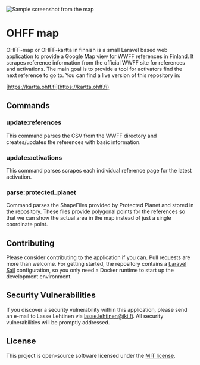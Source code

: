 ![Sample screenshot from the map](https://user-images.githubusercontent.com/1290186/143145700-eb391ffb-bddf-4e4f-a3e3-ea55737401fa.png)

# OHFF map

OHFF-map or OHFF-kartta in finnish is a small Laravel based web application to provide a Google Map view for WWFF references in Finland. It scrapes reference information from the official WWFF site for references and activations. The main goal is to provide a tool for activators find the next reference to go to. You can find a live version of this repository in:

[https://kartta.ohff.fi](https://kartta.ohff.fi)

## Commands

### update:references

This command parses the CSV from the WWFF directory and creates/updates the references with basic information.

### update:activations

This command parses scrapes each individual reference page for the latest activation.

### parse:protected_planet

Command parses the ShapeFiles provided by Protected Planet and stored in the repository. These files provide polygonal points for the references so that 
we can show the actual area in the map instead of just a single coordinate point.

## Contributing

Please consider contributing to the application if you can. Pull requests are more than welcome. For getting started, the repository contains a [Laravel Sail](https://laravel.com/docs/8.x/sail) configuration, so you only need a Docker runtime to start up the development environment.

## Security Vulnerabilities

If you discover a security vulnerability within this application, please send an e-mail to Lasse Lehtinen via [lasse.lehtinen@iki.fi](mailto:lasse.lehtinen@iki.fi). All security vulnerabilities will be promptly addressed.

## License

This project is open-source software licensed under the [MIT license](https://opensource.org/licenses/MIT).
